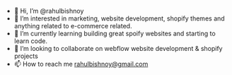 - 👋 Hi, I’m @rahulbishnoy
- 👀 I’m interested in marketing, website development, shopify themes and anything related to e-commerce related. 
- 🌱 I’m currently learning building great spoify websites and starting to learn code.
- 💞️ I’m looking to collaborate on webflow website development & shopify projects
- 📫 How to reach me rahulbishnoy@gmail.com

<!---
rahulbishnoy/rahulbishnoy is a ✨ special ✨ repository because its `README.md` (this file) appears on your GitHub profile.
You can click the Preview link to take a look at your changes.
--->
